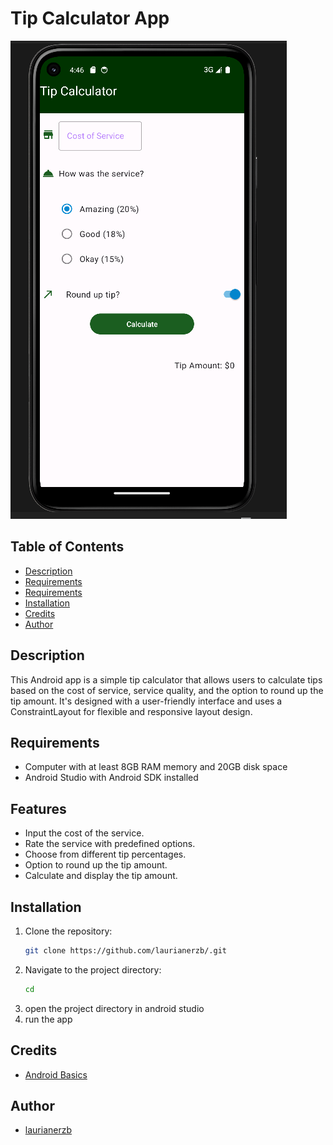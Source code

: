 # Tip Calculator App
![Screenshot 1](assets/image/1.png)

## Table of Contents

- [Description](#description)
- [Requirements](#requirements)
- [Requirements](#features)
- [Installation](#installation)
- [Credits](#credits)
- [Author](#author)

## Description

This Android app is a simple tip calculator that allows users to calculate tips based on the cost 
of service, service quality, and the option to round up the tip amount. 
It's designed with a user-friendly interface and uses a ConstraintLayout 
for flexible and responsive layout design.

## Requirements
- Computer with at least 8GB RAM memory and 20GB disk space
- Android Studio with Android SDK installed

## Features

- Input the cost of the service.
- Rate the service with predefined options.
- Choose from different tip percentages.
- Option to round up the tip amount.
- Calculate and display the tip amount.

## Installation
1. Clone the repository:
   ```bash
   git clone https://github.com/laurianerzb/.git
2. Navigate to the project directory:
   ```bash 
   cd 
3. open the project directory in android studio
4. run the app

## Credits
- [Android Basics](https://developer.android.com/courses/android-basics-compose/course)

## Author
- [laurianerzb](https://github.com/laurianerzb)

